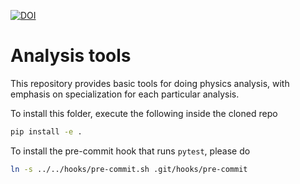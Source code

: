 [![DOI](https://zenodo.org/badge/DOI/10.5281/zenodo.1162200.svg)](https://doi.org/10.5281/zenodo.1162200)


Analysis tools
==============

This repository provides basic tools for doing physics analysis, with emphasis on specialization for each particular analysis.

To install this folder, execute the following inside the cloned repo

```bash
pip install -e .
```

To install the pre-commit hook that runs `pytest`, please do

```bash
ln -s ../../hooks/pre-commit.sh .git/hooks/pre-commit
```
